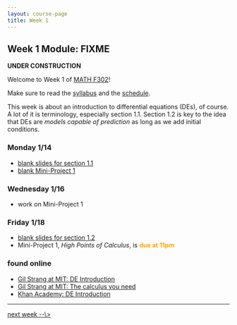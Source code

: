 ```yaml
---
layout: course-page
title: Week 1
---
```


## Week 1 Module: FIXME

**UNDER CONSTRUCTION**

Welcome to Week 1 of [MATH F302](index.html)!

Make sure to read the [syllabus](syllabus.pdf) and the [schedule](schedule.pdf).

This week is about an introduction to differential equations (DEs), of course.  A lot of it is terminology, especially section 1.1.  Section 1.2 is key to the idea that DEs are _models capable of prediction_ as long as we add initial conditions.

### Monday 1/14
* [blank slides for section 1.1](assets/slides/1-1.pdf)
* [blank Mini-Project 1](assets/mp/mp1.pdf)

### Wednesday 1/16
* work on Mini-Project 1

### Friday 1/18
* [blank slides for section 1.2](assets/slides/1-2.pdf)
* Mini-Project 1, _High Points of Calculus_, is <span style="color:orange">**due at 11pm**</span>

### found online
* [Gil Strang at MIT: DE Introduction](https://www.youtube.com/watch?v=ghjOS7Q82s0)
* [Gil Strang at MIT: The calculus you need](https://www.youtube.com/watch?v=f0BxAtprWts)
* [Khan Academy: DE Introduction](https://www.khanacademy.org/math/differential-equations/first-order-differential-equations)

<hr>
<a align="right" href="week2">next week --\></a>
